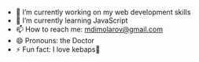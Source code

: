 
- 🔭 I’m currently working on my web development skills
- 🌱 I’m currently learning JavaScript
- 📫 How to reach me: mdimolarov@gmail.com
- 😄 Pronouns: the Doctor
- ⚡ Fun fact: I love kebaps🍢

